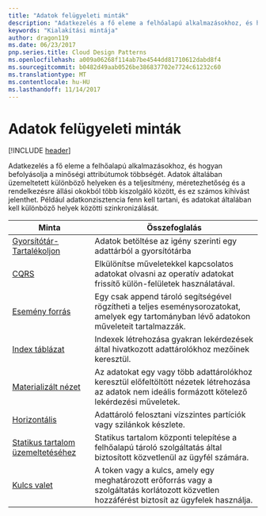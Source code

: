 ```yaml
---
title: "Adatok felügyeleti minták"
description: "Adatkezelés a fő eleme a felhőalapú alkalmazásokhoz, és hogyan befolyásolja a minőségi attribútumok többségét. Adatok általában üzemeltetett különböző helyeken és a teljesítmény, méretezhetőség és a rendelkezésre állási okokból több kiszolgáló között, és ez számos kihívást jelenthet. Például adatkonzisztencia fenn kell tartani, és adatokat általában kell különböző helyek közötti szinkronizálását."
keywords: "Kialakítási mintája"
author: dragon119
ms.date: 06/23/2017
pnp.series.title: Cloud Design Patterns
ms.openlocfilehash: a009a06268f114ab7be4544dd81710612dabd8f4
ms.sourcegitcommit: b0482d49aab0526be386837702e7724c61232c60
ms.translationtype: MT
ms.contentlocale: hu-HU
ms.lasthandoff: 11/14/2017
---
```

# <a name="data-management-patterns"></a>Adatok felügyeleti minták

[!INCLUDE [header](../../_includes/header.md)]

Adatkezelés a fő eleme a felhőalapú alkalmazásokhoz, és hogyan befolyásolja a minőségi attribútumok többségét. Adatok általában üzemeltetett különböző helyeken és a teljesítmény, méretezhetőség és a rendelkezésre állási okokból több kiszolgáló között, és ez számos kihívást jelenthet. Például adatkonzisztencia fenn kell tartani, és adatokat általában kell különböző helyek közötti szinkronizálását.

| Minta | Összefoglalás |
| ------- | ------- |
| [Gyorsítótár-Tartalékoljon](../cache-aside.md) | Adatok betöltése az igény szerinti egy adattárból a gyorsítótárba |
| [CQRS](../cqrs.md) | Elkülönítse műveletekkel kapcsolatos adatokat olvasni az operatív adatokat frissítő külön-felületek használatával. |
| [Esemény forrás](../event-sourcing.md) | Egy csak append tároló segítségével rögzítheti a teljes eseménysorozatokat, amelyek egy tartományban lévő adatokon műveleteit tartalmazzák. |
| [Index táblázat](../index-table.md) | Indexek létrehozása gyakran lekérdezések által hivatkozott adattárolókhoz mezőinek keresztül. |
| [Materializált nézet](../materialized-view.md) | Az adatokat egy vagy több adattárolókhoz keresztül előfeltöltött nézetek létrehozása az adatok nem ideális formázott kötelező lekérdezési műveletek. |
| [Horizontális](../sharding.md) | Adattároló felosztani vízszintes partíciók vagy szilánkok készlete. |
| [Statikus tartalom üzemeltetéséhez](../static-content-hosting.md) | Statikus tartalom központi telepítése a felhőalapú tároló szolgáltatás által biztosított közvetlenül az ügyfél számára. |
| [Kulcs valet](../valet-key.md) | A token vagy a kulcs, amely egy meghatározott erőforrás vagy a szolgáltatás korlátozott közvetlen hozzáférést biztosít az ügyfelek használja. |